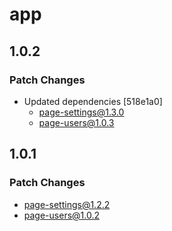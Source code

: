 # app

## 1.0.2

### Patch Changes

- Updated dependencies [518e1a0]
  - page-settings@1.3.0
  - page-users@1.0.3

## 1.0.1

### Patch Changes

- page-settings@1.2.2
- page-users@1.0.2
